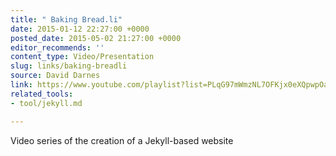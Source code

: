 ```yaml
---
title: " Baking Bread.li"
date: 2015-01-12 22:27:00 +0000
posted_date: 2015-05-02 21:27:00 +0000
editor_recommends: ''
content_type: Video/Presentation
slug: links/baking-breadli
source: David Darnes
link: https://www.youtube.com/playlist?list=PLqG97mWmzNL7OFKjx0eXQpwpOaXFRM251
related_tools:
- tool/jekyll.md

---
```

Video series of the creation of a Jekyll-based website
